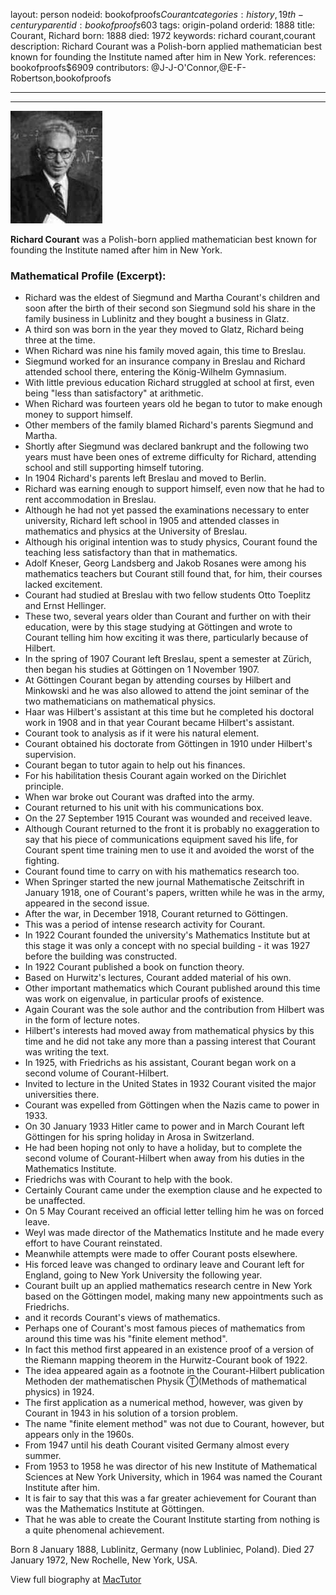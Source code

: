 layout: person
nodeid: bookofproofs$Courant
categories: history,19th-century
parentid: bookofproofs$603
tags: origin-poland
orderid: 1888
title: Courant, Richard
born: 1888
died: 1972
keywords: richard courant,courant
description: Richard Courant was a Polish-born applied mathematician best known for founding the Institute named after him in New York.
references: bookofproofs$6909
contributors: @J-J-O'Connor,@E-F-Robertson,bookofproofs

---



---

![Courant.jpg](https://github.com/bookofproofs/bookofproofs.github.io/blob/main/_sources/_assets/images/portraits/Courant.jpg?raw=true)

**Richard Courant** was a Polish-born applied mathematician best known for founding the Institute named after him in New York.

### Mathematical Profile (Excerpt):
* Richard was the eldest of Siegmund and Martha Courant's children and soon after the birth of their second son Siegmund sold his share in the family business in Lublinitz and they bought a business in Glatz.
* A third son was born in the year they moved to Glatz, Richard being three at the time.
* When Richard was nine his family moved again, this time to Breslau.
* Siegmund worked for an insurance company in Breslau and Richard attended school there, entering the König-Wilhelm Gymnasium.
* With little previous education Richard struggled at school at first, even being "less than satisfactory" at arithmetic.
* When Richard was fourteen years old he began to tutor to make enough money to support himself.
* Other members of the family blamed Richard's parents Siegmund and Martha.
* Shortly after Siegmund was declared bankrupt and the following two years must have been ones of extreme difficulty for Richard, attending school and still supporting himself tutoring.
* In 1904 Richard's parents left Breslau and moved to Berlin.
* Richard was earning enough to support himself, even now that he had to rent accommodation in Breslau.
* Although he had not yet passed the examinations necessary to enter university, Richard left school in 1905 and attended classes in mathematics and physics at the University of Breslau.
* Although his original intention was to study physics, Courant found the teaching less satisfactory than that in mathematics.
* Adolf Kneser, Georg Landsberg and Jakob Rosanes were among his mathematics teachers but Courant still found that, for him, their courses lacked excitement.
* Courant had studied at Breslau with two fellow students Otto Toeplitz and Ernst Hellinger.
* These two, several years older than Courant and further on with their education, were by this stage studying at Göttingen and wrote to Courant telling him how exciting it was there, particularly because of Hilbert.
* In the spring of 1907 Courant left Breslau, spent a semester at Zürich, then began his studies at Göttingen on 1 November 1907.
* At Göttingen Courant began by attending courses by Hilbert and Minkowski and he was also allowed to attend the joint seminar of the two mathematicians on mathematical physics.
* Haar was Hilbert's assistant at this time but he completed his doctoral work in 1908 and in that year Courant became Hilbert's assistant.
* Courant took to analysis as if it were his natural element.
* Courant obtained his doctorate from Göttingen in 1910 under Hilbert's supervision.
* Courant began to tutor again to help out his finances.
* For his habilitation thesis Courant again worked on the Dirichlet principle.
* When war broke out Courant was drafted into the army.
* Courant returned to his unit with his communications box.
* On the 27 September 1915 Courant was wounded and received leave.
* Although Courant returned to the front it is probably no exaggeration to say that his piece of communications equipment saved his life, for Courant spent time training men to use it and avoided the worst of the fighting.
* Courant found time to carry on with his mathematics research too.
* When Springer started the new journal Mathematische Zeitschrift in January 1918, one of Courant's papers, written while he was in the army, appeared in the second issue.
* After the war, in December 1918, Courant returned to Göttingen.
* This was a period of intense research activity for Courant.
* In 1922 Courant founded the university's Mathematics Institute but at this stage it was only a concept with no special building - it was 1927 before the building was constructed.
* In 1922 Courant published a book on function theory.
* Based on Hurwitz's lectures, Courant added material of his own.
* Other important mathematics which Courant published around this time was work on eigenvalue, in particular proofs of existence.
* Again Courant was the sole author and the contribution from Hilbert was in the form of lecture notes.
* Hilbert's interests had moved away from mathematical physics by this time and he did not take any more than a passing interest that Courant was writing the text.
* In 1925, with Friedrichs as his assistant, Courant began work on a second volume of Courant-Hilbert.
* Invited to lecture in the United States in 1932 Courant visited the major universities there.
* Courant was expelled from Göttingen when the Nazis came to power in 1933.
* On 30 January 1933 Hitler came to power and in March Courant left Göttingen for his spring holiday in Arosa in Switzerland.
* He had been hoping not only to have a holiday, but to complete the second volume of Courant-Hilbert when away from his duties in the Mathematics Institute.
* Friedrichs was with Courant to help with the book.
* Certainly Courant came under the exemption clause and he expected to be unaffected.
* On 5 May Courant received an official letter telling him he was on forced leave.
* Weyl was made director of the Mathematics Institute and he made every effort to have Courant reinstated.
* Meanwhile attempts were made to offer Courant posts elsewhere.
* His forced leave was changed to ordinary leave and Courant left for England, going to New York University the following year.
* Courant built up an applied mathematics research centre in New York based on the Göttingen model, making many new appointments such as Friedrichs.
* and it records Courant's views of mathematics.
* Perhaps one of Courant's most famous pieces of mathematics from around this time was his "finite element method".
* In fact this method first appeared in an existence proof of a version of the Riemann mapping theorem in the Hurwitz-Courant book of 1922.
* The idea appeared again as a footnote in the Courant-Hilbert publication Methoden der mathematischen Physik Ⓣ(Methods of mathematical physics)  in 1924.
* The first application as a numerical method, however, was given by Courant in 1943 in his solution of a torsion problem.
* The name "finite element method" was not due to Courant, however, but appears only in the 1960s.
* From 1947 until his death Courant visited Germany almost every summer.
* From 1953 to 1958 he was director of his new Institute of Mathematical Sciences at New York University, which in 1964 was named the Courant Institute after him.
* It is fair to say that this was a far greater achievement for Courant than was the Mathematics Institute at Göttingen.
* That he was able to create the Courant Institute starting from nothing is a quite phenomenal achievement.

Born 8 January 1888, Lublinitz, Germany (now Lubliniec, Poland). Died 27 January 1972, New Rochelle, New York, USA.

View full biography at [MacTutor](https://mathshistory.st-andrews.ac.uk/Biographies/Courant/)
